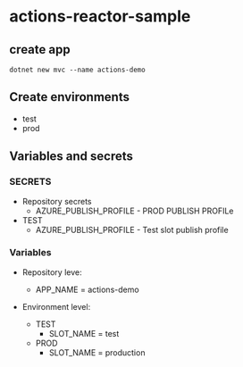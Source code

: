# actions-reactor-sample

## create app 

`dotnet new mvc --name actions-demo`


## Create environments

* test
* prod

## Variables and secrets
### SECRETS
* Repository secrets
  * AZURE_PUBLISH_PROFILE - PROD PUBLISH PROFILe
* TEST
  * AZURE_PUBLISH_PROFILE - Test slot publish profile

### Variables

* Repository leve:
  * APP_NAME = actions-demo

* Environment level:
  * TEST
    * SLOT_NAME = test
  * PROD
    * SLOT_NAME = production